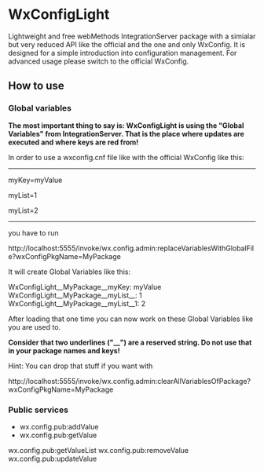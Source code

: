 # WxConfigLight
Lightweight and free webMethods IntegrationServer package with a simialar but very reduced API like the official and the one and only WxConfig.
It is designed for a simple introduction into configuration management. For advanced usage
please switch to the official WxConfig.

<h2>How to use</h2>

<h3>Global variables</h3>

<b>The most important thing to say is: WxConfigLight is using the "Global Variables" from IntegrationServer. That is the place where updates are executed and where keys are red from!</b>

In order to use a wxconfig.cnf file like with the official WxConfig like this:
******
myKey=myValue

myList=1

myList=2
******

you have to run

http://localhost:5555/invoke/wx.config.admin:replaceVariablesWithGlobalFile?wxConfigPkgName=MyPackage

It will create Global Variables like this:

WxConfigLight__MyPackage__myKey: myValue
WxConfigLight__MyPackage__myList__: 1
WxConfigLight__MyPackage__myList__1: 2

After loading that one time you can now work on these Global Variables like you are used to. 

<b>Consider that two underlines ("__") are a reserved string. Do not use that in your package names and keys!</b>

Hint: You can drop that stuff if you want with

http://localhost:5555/invoke/wx.config.admin:clearAllVariablesOfPackage?wxConfigPkgName=MyPackage

<h3>Public services</h3>

<ul>
  <li>wx.config.pub:addValue</li>
<li>wx.config.pub:getValue</li>
  </ul>
wx.config.pub:getValueList
wx.config.pub:removeValue
wx.config.pub:updateValue
